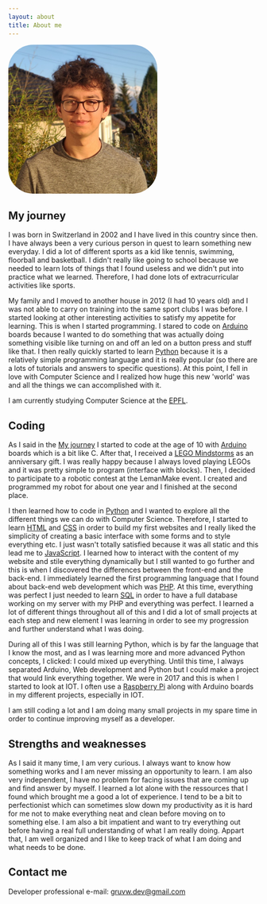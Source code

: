 ```yaml
---
layout: about
title: About me
---
```


<img style="border-radius:50px" width="300" src="assets/images/author/lucas_jung_profile.jpg" alt="Lucas Jung Image">

## My journey

I was born in Switzerland in 2002 and I have lived in this country since then. I have always been a very curious person in quest to learn something new everyday. I did a lot of different sports as a kid like tennis, swimming, floorball and basketball. I didn't really like going to school because we needed to learn lots of things that I found useless and we didn't put into practice what we learned. Therefore, I had done lots of extracurricular activities like sports.

My family and I moved to another house in 2012 (I had 10 years old) and I was not able to carry on training into the same sport clubs I was before. I started looking at other interesting activities to satisfy my appetite for learning. This is when I started programming. I stared to code on <a href="https://www.arduino.cc" target="_blank">Arduino</a> boards because I wanted to do something that was actually doing something visible like turning on and off an led on a button press and stuff like that. I then really quickly started to learn <a href="https://www.python.org" target="_blank">Python</a> because it is a relatively simple programming language and it is really popular (so there are a lots of tutorials and answers to specific questions). At this point, I fell in love with Computer Science and I realized how huge this new 'world' was and all the things we can accomplished with it.

I am currently studying Computer Science at the <a href="https://www.epfl.ch/" target="_blank">EPFL</a>.

## Coding

As I said in the [My journey](#my-journey) I started to code at the age of 10 with <a href="https://www.arduino.cc" target="_blank">Arduino</a> boards which is a bit like C. After that, I received a <a href="https://fr.wikipedia.org/wiki/Lego_Mindstorms" target="_blank">LEGO Mindstorms</a> as an anniversary gift. I was really happy because I always loved playing LEGOs and it was pretty simple to program (interface with blocks). Then, I decided to participate to a robotic contest at the LemanMake event. I created and programmed my robot for about one year and I finished at the second place.

I then learned how to code in <a href="https://www.python.org" target="_blank">Python</a> and I wanted to explore all the different things we can do with Computer Science. Therefore, I started to learn <a href="https://fr.wikipedia.org/wiki/Hypertext_Markup_Language" target="_blank">HTML</a> and <a href="https://en.wikipedia.org/wiki/Cascading_Style_Sheets" target="_blank">CSS</a> in order to build my first websites and I really liked the simplicity of creating a basic interface with some forms and to style everything etc. I just wasn't totally satisfied because it was all static and this lead me to <a href="https://fr.wikipedia.org/wiki/JavaScript" target="_blank">JavaScript</a>. I learned how to interact with the content of my website and stile everything dynamically but I still wanted to go further and this is when I discovered the differences between the front-end and the back-end. I immediately learned the first programming language that I found about back-end web development which was <a href="https://www.php.net" target="_blank">PHP</a>. At this time, everything was perfect I just needed to learn <a href="https://fr.wikipedia.org/wiki/Structured_Query_Language" target="_blank">SQL</a> in order to have a full database working on my server with my PHP and everything was perfect. I learned a lot of different things throughout all of this and I did a lot of small projects at each step and new element I was learning in order to see my progression and further understand what I was doing.

During all of this I was still learning Python, which is by far the language that I know the most, and as I was learning more and more advanced Python concepts, I clicked: I could mixed up everything. Until this time, I always separated Arduino, Web development and Python but I could make a project that would link everything together. We were in 2017 and this is when I started to look at IOT. I often use a <a href="https://www.raspberrypi.org/" target="_blank">Raspberry Pi</a> along with Arduino boards in my different projects, especially in IOT.

I am still coding a lot and I am doing many small projects in my spare time in order to continue improving myself as a developer.

## Strengths and weaknesses

As I said it many time, I am very curious. I always want to know how something works and I am never missing an opportunity to learn. I am also very independent, I have no problem for facing issues that are coming up and find answer by myself. I learned a lot alone with the ressources that I found which brought me a good a lot of experience. I tend to be a bit to perfectionist which can sometimes slow down my productivity as it is hard for me not to make everything neat and clean before moving on to something else. I am also a bit impatient and want to try everything out before having a real full understanding of what I am really doing. Appart that, I am well organized and I like to keep track of what I am doing and what needs to be done.

## Contact me

Developer professional e-mail: <a href="mailto:gruvw.dev@gmail.com" target="_blank">gruvw.dev@gmail.com</a>
